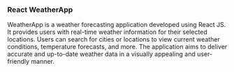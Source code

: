 ### React WeatherApp
WeatherApp is a weather forecasting application developed using React JS. It provides users with real-time weather information for their selected locations. Users can search for cities or locations to view current weather conditions, temperature forecasts, and more. The application aims to deliver accurate and up-to-date weather data in a visually appealing and user-friendly manner.

